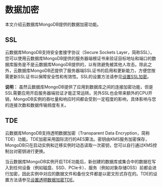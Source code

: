 # 数据加密

本文介绍云数据库MongoDB提供的数据加密功能。

## SSL

云数据库MongoDB支持安全套接字协议（Secure Sockets Layer，简称SSL）。您可以使用云数据库MongoDB提供的服务器端根证书来验证目标地址和端口的数据库服务是不是云数据库MongoDB提供的，以有效避免被其他人攻击。除此之外，云数据库MongoDB还提供了服务器端SSL证书的启用和更新能力，方便您按需更新SSL证书以保障安全性和有效性。SSL的设置方法请参见[设置SSL加密](/cn.zh-CN/用户指南/数据安全性/设置SSL加密.md)。

**说明：** 虽然云数据库MongoDB提供了应用到数据库之间的连接加密功能，但是SSL需要应用开启服务器端验证才能正常运转。另外SSL也会带来额外的CPU开销，MongoDB实例的吞吐量和响应时间都会受到一定程度的影响，具体影响与您的连接次数和数据传输频度有关。

## TDE

云数据库MongoDB支持透明数据加密（Transparent Data Encryption，简称TDE）功能。TDE加密采用国际流行的AES算法。密钥由KMS服务加密保存，MongoDB只在启动实例和迁移实例时动态读取一次密钥，您可以自行通过KMS控制台对密钥进行更换。

当云数据库MongoDB实例开启TDE功能后，新创建的数据库或集合中的数据在写入到任何设备（例如磁盘、SSD、PCIe卡）、服务（例如对象存储OSS）前都会进行加密，因此实例中对应的数据文件和备份文件都是以密文形式存在的。TDE的设置方法请参见[设置透明数据加密TDE](/cn.zh-CN/用户指南/数据安全性/设置透明数据加密TDE.md)。

